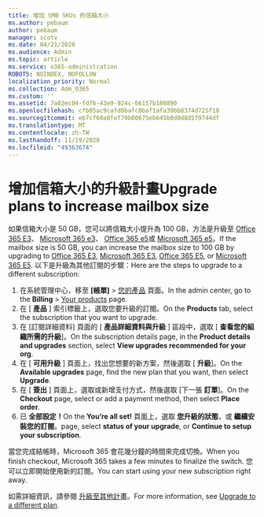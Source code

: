 ```yaml
---
title: 增加 SMB SKUs 的信箱大小
ms.author: pebaum
author: pebaum
manager: scotv
ms.date: 04/21/2020
ms.audience: Admin
ms.topic: article
ms.service: o365-administration
ROBOTS: NOINDEX, NOFOLLOW
localization_priority: Normal
ms.collection: Adm_O365
ms.custom: ''
ms.assetid: 7a82ec04-fdf6-43e9-924c-66157b180890
ms.openlocfilehash: cfb05ac9cafd0bafc0baf1afa39bb8374d725f18
ms.sourcegitcommit: eb7cf60a8fef79b00675eb645b0d0d8d5f9744df
ms.translationtype: MT
ms.contentlocale: zh-TW
ms.lasthandoff: 11/19/2020
ms.locfileid: "49363674"
---
```

# <a name="upgrade-plans-to-increase-mailbox-size"></a><span data-ttu-id="e12ca-102">增加信箱大小的升級計畫</span><span class="sxs-lookup"><span data-stu-id="e12ca-102">Upgrade plans to increase mailbox size</span></span>

<span data-ttu-id="e12ca-103">如果信箱大小是 50 GB，您可以將信箱大小提升為 100 GB，方法是升級至 [Office 365 E3](https://www.microsoft.com/microsoft-365/enterprise/office-365-e3?rtc=1&activetab=pivot:overviewtab)、 [Microsoft 365 e3](https://www.microsoft.com/microsoft-365/enterprise/e3?activetab=pivot%3aoverviewtab)、 [Office 365 e5](https://www.microsoft.com/microsoft-365/enterprise/office-365-e5?rtc=1&activetab=pivot%3aoverviewtab)或 [Microsoft 365 e5](https://www.microsoft.com/microsoft-365/enterprise/e5?activetab=pivot%3aoverviewtab)。</span><span class="sxs-lookup"><span data-stu-id="e12ca-103">If the mailbox size is 50 GB, you can increase the mailbox size to 100 GB by upgrading to [Office 365 E3](https://www.microsoft.com/microsoft-365/enterprise/office-365-e3?rtc=1&activetab=pivot:overviewtab), [Microsoft 365 E3](https://www.microsoft.com/microsoft-365/enterprise/e3?activetab=pivot%3aoverviewtab), [Office 365 E5](https://www.microsoft.com/microsoft-365/enterprise/office-365-e5?rtc=1&activetab=pivot%3aoverviewtab), or [Microsoft 365 E5](https://www.microsoft.com/microsoft-365/enterprise/e5?activetab=pivot%3aoverviewtab).</span></span> <span data-ttu-id="e12ca-104">以下是升級為其他訂閱的步驟：</span><span class="sxs-lookup"><span data-stu-id="e12ca-104">Here are the steps to upgrade to a different subscription:</span></span>
  
1. <span data-ttu-id="e12ca-105">在系統管理中心，移至 **[帳單]** > [您的產品](https://go.microsoft.com/fwlink/p/?linkid=842054) 頁面。</span><span class="sxs-lookup"><span data-stu-id="e12ca-105">In the admin center, go to the **Billing** > [Your products](https://go.microsoft.com/fwlink/p/?linkid=842054) page.</span></span>
2. <span data-ttu-id="e12ca-106">在 [ **產品** ] 索引標籤上，選取您要升級的訂閱。</span><span class="sxs-lookup"><span data-stu-id="e12ca-106">On the **Products** tab, select the subscription that you want to upgrade.</span></span>
3. <span data-ttu-id="e12ca-107">在 [訂閱詳細資料] 頁面的 [ **產品詳細資料與升級** ] 區段中，選取 [ **查看您的組織所需的升級**]。</span><span class="sxs-lookup"><span data-stu-id="e12ca-107">On the subscription details page, in the **Product details and upgrades** section, select **View upgrades recommended for your org**.</span></span>
4. <span data-ttu-id="e12ca-108">在 [ **可用升級** ] 頁面上，找出您想要的新方案，然後選取 [ **升級**]。</span><span class="sxs-lookup"><span data-stu-id="e12ca-108">On the **Available upgrades** page, find the new plan that you want, then select **Upgrade**.</span></span>
5. <span data-ttu-id="e12ca-109">在 [ **簽出** ] 頁面上，選取或新增支付方式，然後選取 [下一張 **訂單**]。</span><span class="sxs-lookup"><span data-stu-id="e12ca-109">On the **Checkout** page, select or add a payment method, then select **Place order**.</span></span>
6. <span data-ttu-id="e12ca-110">已 **全部設定！**</span><span class="sxs-lookup"><span data-stu-id="e12ca-110">On the **You’re all set!**</span></span> <span data-ttu-id="e12ca-111">頁面上，選取 **您升級的狀態**，或 **繼續安裝您的訂閱**。</span><span class="sxs-lookup"><span data-stu-id="e12ca-111">page, select **status of your upgrade**, or **Continue to setup your subscription**.</span></span>

<span data-ttu-id="e12ca-112">當您完成結帳時，Microsoft 365 會花幾分鐘的時間來完成切換。</span><span class="sxs-lookup"><span data-stu-id="e12ca-112">When you finish checkout, Microsoft 365 takes a few minutes to finalize the switch.</span></span> <span data-ttu-id="e12ca-113">您可以立即開始使用新的訂閱。</span><span class="sxs-lookup"><span data-stu-id="e12ca-113">You can start using your new subscription right away.</span></span>

<span data-ttu-id="e12ca-114">如需詳細資訊，請參閱 [升級至其他計畫](https://docs.microsoft.com/microsoft-365/commerce/subscriptions/upgrade-to-different-plan)。</span><span class="sxs-lookup"><span data-stu-id="e12ca-114">For more information, see [Upgrade to a different plan](https://docs.microsoft.com/microsoft-365/commerce/subscriptions/upgrade-to-different-plan).</span></span>
